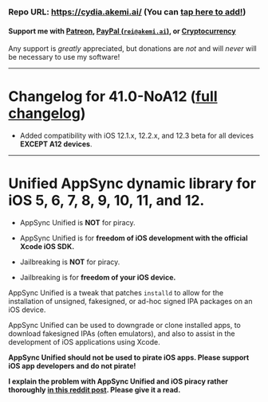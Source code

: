 ### Repo URL: https://cydia.akemi.ai/ (You can [tap here to add!](https://cydia.akemi.ai/add.php))

#### Support me with [Patreon](https://patreon.com/akemin_dayo), [PayPal (`rei@akemi.ai`)](https://paypal.me/angelXwind), or [Cryptocurrency](https://akemi.ai/?page/links#crypto)

Any support is _greatly_ appreciated, but donations are *not* and will *never* will be necessary to use my software! 

---

# Changelog for 41.0-NoA12 ([full changelog](https://cydia.akemi.ai/?page/net.angelxwind.appsyncunified-changelog))

* Added compatibility with iOS 12.1.x, 12.2.x, and 12.3 beta for all devices **EXCEPT A12 devices**.

---

# Unified AppSync dynamic library for iOS 5, 6, 7, 8, 9, 10, 11, and 12.

* AppSync Unified is **NOT** for piracy.

* AppSync Unified is for **freedom of iOS development with the official Xcode iOS SDK.**

* Jailbreaking is **NOT** for piracy.

* Jailbreaking is for **freedom of your iOS device.**

AppSync Unified is a tweak that patches `installd` to allow for the installation of unsigned, fakesigned, or ad-hoc signed IPA packages on an iOS device.

AppSync Unified can be used to downgrade or clone installed apps, to download fakesigned IPAs (often emulators), and also to assist in the development of iOS applications using Xcode.

**AppSync Unified should not be used to pirate iOS apps. Please support iOS app developers and do not pirate!**

**I explain the problem with AppSync Unified and iOS piracy rather thoroughly [in this reddit post](https://www.reddit.com/r/jailbreak/comments/3oovnh/discussion_regarding_appsync_unified_ios_9_and/). Please give it a read.**